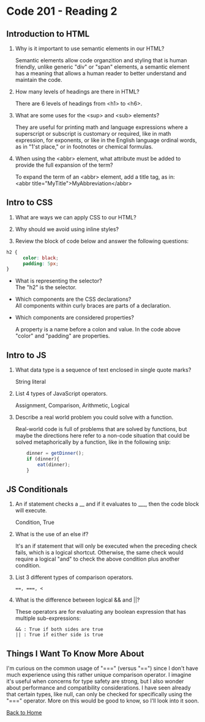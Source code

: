 # Code 201 - Reading 2

## Introduction to HTML

1. Why is it important to use semantic elements in our HTML?

   Semantic elements allow code organzition and styling that is human friendly, unlike generic "div" or "span" elements, a semantic element has a meaning that allows a human reader to better understand and maintain the code.  

2. How many levels of headings are there in HTML?

    There are 6 levels of headings from \<h1> to \<h6>.

3. What are some uses for the \<sup> and \<sub> elements?

    They are useful for printing math and language expressions where a superscript or subscript is customary or required, like in math expression, for exponents, or like in the English language ordinal words, as in "1'st place," or in footnotes or chemical formulas.

4. When using the \<abbr> element, what attribute must be added to provide the full expansion of the term?

    To expand the term of an \<abbr> element, add a title tag, as in:  
    \<abbr title="MyTitle">MyAbbreviation\</abbr>

## Intro to CSS

1. What are ways we can apply CSS to our HTML?

2. Why should we avoid using inline styles?

3. Review the block of code below and answer the following questions:

```css
h2 {
      color: black;
      padding: 5px;
}
```

- What is representing the selector?  
    The "h2" is the selector.

- Which components are the CSS declarations?  
    All components within curly braces are parts of a declaration.

- Which components are considered properties?

  A property is a name before a colon and value.  In the code above "color" and "padding" are properties.

## Intro to JS

1. What data type is a sequence of text enclosed in single quote marks?

    String literal

2. List 4 types of JavaScript operators.

    Assignment, Comparison, Arithmetic, Logical

3. Describe a real world problem you could solve with a function.

    Real-world code is full of problems that are solved by functions, but maybe the directions here refer to a non-code situation that could be solved metaphorically by a function, like in the following snip:

    ```js
        dinner = getDinner();
        if (dinner){
            eat(dinner);
        }
    ```

## JS Conditionals

1. An if statement checks a __ and if it evaluates to ___, then the code block will execute.

    Condition, True

2. What is the use of an else if?

    It's an if statement that will only be executed when the preceding check fails, which is a logical shortcut. Otherwise, the same check would require a logical "and" to check the above condition plus another condition.  

3. List 3 different types of comparison operators.

    ```text
    ==, ===, < 
    ```

4. What is the difference between logical && and ||?

    These operators are for evaluating any boolean expression that has multiple sub-expressions:

    ```text
    && : True if both sides are true 
    || : True if either side is true
    ```

## Things I Want To Know More About

I'm curious on the common usage of "===" (versus "==") since I don't have much experience using this rather unique comparison operator. I imagine it's useful when concerns for type safety are strong, but I also wonder about performance and compatibility considerations. I have seen already that certain types, like null, can only be checked for specifically using the "===" operator. More on this would be good to know, so I'll look into it soon.

[Back to Home](../index.md)
